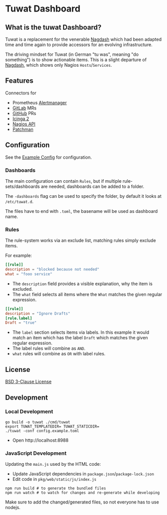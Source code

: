 # Tuwat Dashboard

## What is the tuwat Dashboard?

Tuwat is a replacement for the venerable [Nagdash] which had been adapted
time and time again to provide accessors for an evolving infrastructure.

The driving mindset for Tuwat (in German "tu was", meaning "do something")
is to show actionable items.  This is a  slight departure of [Nagdash],
which shows only Nagios `Hosts`/`Services`.

[Nagdash]: https://github.com/lozzd/Nagdash

## Features

Connectors for

* Prometheus [Alertmanager]
* [GitLab] MRs
* [GitHub] PRs
* [Icinga 2]
* [Nagios API]
* [Patchman]

[Alertmanager]: https://prometheus.io/docs/alerting/latest/alertmanager/
[GitLab]: https://www.gitlab.com
[GitHub]: https://www.github.com
[Icinga 2]: https://icinga.com
[Nagios API]: https://github.com/zorkian/nagios-api
[Patchman]: https://github.com/furlongm/patchman

## Configuration

See the [Example Config](./config.example.toml) for configuration.

### Dashboards

The main configuration can contain `Rules`, but if multiple rule-sets/dashboards
are needed, dashboards can be added to a folder.

The `-dashboards` flag can be used to specify the folder, by default it looks
at `/etc/tuwat.d`.

The files have to end with `.toml`, the basename will be used as dashboard name.

### Rules

The rule-system works via an exclude list, matching rules simply exclude items.

For example:

```toml
[[rule]]
description = "blocked because not needed"
what = "fooo service"
```

* The `description` field provides a visible explanation, why the item is
  excluded.
* The `what` field selects all items where the `What` matches the given
  regular expression.

```toml
[[rule]]
description = "Ignore Drafts"
[rule.label]
Draft = "true"
```

* The `label` section selects items via labels.  In this example it would match
  an item which has the label `Draft` which matches the given regular expression.
* The label rules will combine as `AND`.
* `what` rules will combine as `OR` with label rules.

## License

[BSD 3-Clause License](LICENSE)

## Development

### Local Development

```shell
go build -o tuwat ./cmd/tuwat
export TUWAT_TEMPLATEDIR= TUWAT_STATICDIR=
./tuwat -conf config.example.toml
```

* Open http://localhost:8988

### JavaScript Development

Updating the `main.js` used by the HTML code:

* Update JavaScript dependencies in `package.json`/`package-lock.json`
* Edit code in `pkg/web/static/js/index.js`

```shell
npm run build # to generate the bundled files
npm run watch # to watch for changes and re-generate while developing
```

Make sure to add the changed/generated files, so not everyone has to use
nodejs.
